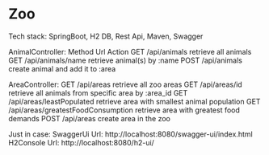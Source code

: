 # Zoo
Tech stack: SpringBoot, H2 DB, Rest Api, Maven, Swagger 

AnimalController:
Method    Url                                   Action
GET       /api/animals                          retrieve all animals
GET       /api/animals/name                     retrieve animal(s) by :name
POST      /api/animals                          create animal and add it to :area

AreaController:
GET       /api/areas                            retrieve all zoo areas
GET       /api/areas/id                         retrieve all animals from specific area by :area_id
GET       /api/areas/leastPopulated             retrieve area with smallest animal population
GET       /api/areas/greatestFoodConsumption    retrieve area with greatest food demands
POST      /api/areas                            create area in the zoo

Just in case: 
SwaggerUi Url:    http://localhost:8080/swagger-ui/index.html
H2Console Url:    http://localhost:8080/h2-ui/
